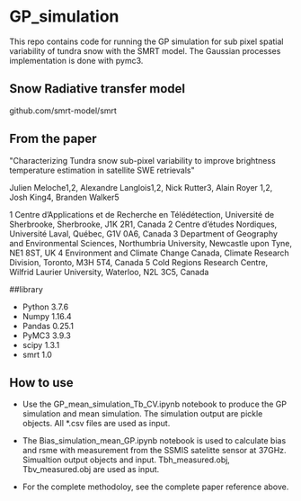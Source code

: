 # GP_simulation
This repo contains code for running the GP simulation for sub pixel spatial variability of tundra snow
with the SMRT model. The Gaussian processes implementation is done with pymc3. 

## Snow Radiative transfer model
github.com/smrt-model/smrt

## From the paper
"Characterizing Tundra snow sub-pixel variability to improve brightness temperature estimation in satellite SWE retrievals"

Julien Meloche1,2, Alexandre Langlois1,2, Nick Rutter3, Alain Royer 1,2, Josh King4, Branden Walker5 

1 Centre d’Applications et de Recherche en Télédétection, Université de Sherbrooke, Sherbrooke, J1K 2R1, Canada
2 Centre d’études Nordiques, Université Laval, Québec, G1V 0A6, Canada
3 Department of Geography and Environmental Sciences, Northumbria University, Newcastle upon Tyne, NE1 8ST, UK
4 Environment and Climate Change Canada, Climate Research Division, Toronto, M3H 5T4, Canada
5 Cold Regions Research Centre, Wilfrid Laurier University, Waterloo, N2L 3C5, Canada

##library
* Python 3.7.6
* Numpy 1.16.4
* Pandas 0.25.1
* PyMC3 3.9.3
* scipy 1.3.1
* smrt 1.0

## How to use
* Use the GP_mean_simulation_Tb_CV.ipynb notebook to produce the GP simulation and mean simulation. The simulation output
are pickle objects. All *.csv files are used as input. 

* The Bias_simulation_mean_GP.ipynb notebook is used to calculate bias and rsme with measurement from the SSMIS satelitte sensor at 37GHz. Simualtion output objects and input. Tbh_measured.obj, Tbv_measured.obj are used as input.

* For the complete methodoloy, see the complete paper reference above.



